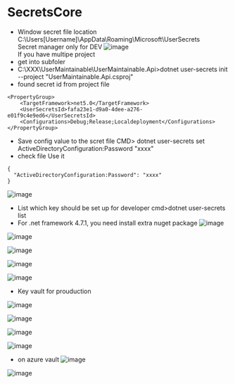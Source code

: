 # SecretsCore

-  Window secret file location C:\Users\[Username]\AppData\Roaming\Microsoft\UserSecrets
<br>Secret manager only for DEV
![image](https://user-images.githubusercontent.com/64368109/133834497-335c60a7-63d2-44da-bbdc-421edf59b822.png)
<br> If you have multipe project
-  get into subfoler 
-  C:\XXX\UserMaintainable\UserMaintainable.Api>dotnet user-secrets init --project "UserMaintainable.Api.csproj"
-  found secret id from project file
```
<PropertyGroup>
    <TargetFramework>net5.0</TargetFramework>
    <UserSecretsId>fafa23e1-d9a0-4dee-a276-e01f9c4e9ed6</UserSecretsId>
    <Configurations>Debug;Release;Localdeployment</Configurations>
</PropertyGroup>
```
-  Save config value to the scret file CMD> dotnet user-secrets set ActiveDirectoryConfiguration:Password "xxxx"
-  check file Use it
```
{
  "ActiveDirectoryConfiguration:Password": "xxxx"
}
```
![image](https://user-images.githubusercontent.com/64368109/133927121-8fa6fe34-2311-4e2c-bf7b-969a7ce66a19.png)

-  List which key should be set up for developer cmd>dotnet user-secrets list
-  For .net framework 4.7.1, you need install extra nuget package
![image](https://user-images.githubusercontent.com/64368109/133843436-14004344-87cb-4f67-999b-dda59ed8a35a.png)

![image](https://user-images.githubusercontent.com/64368109/133927241-5bfd4ae2-4044-4f51-9654-4ae3a33c716d.png)

![image](https://user-images.githubusercontent.com/64368109/133927289-73eef65c-6bb8-4052-a675-4c47f2da2c42.png)

![image](https://user-images.githubusercontent.com/64368109/133927562-e92b319f-25f7-4e8f-93a4-8716a7a35570.png)

![image](https://user-images.githubusercontent.com/64368109/133927379-95dd945a-a5cb-4306-93b6-6c1f3ff5069c.png)

-  Key vault for prouduction

![image](https://user-images.githubusercontent.com/64368109/133927430-f1f13393-f8af-4996-927b-778b9534c287.png)

![image](https://user-images.githubusercontent.com/64368109/133927588-ba67e1d2-8a72-419f-b242-59468594cb81.png)

![image](https://user-images.githubusercontent.com/64368109/133927629-3e2ad1b4-e62d-437f-8f0a-a61a3f8a783c.png)

![image](https://user-images.githubusercontent.com/64368109/133927701-27ebb58f-6133-4857-b571-0f7157d4034a.png)

-  on azure vault
![image](https://user-images.githubusercontent.com/64368109/133928239-082e54f6-f96d-4ed1-a3d2-0f5e7c35062a.png)

![image](https://user-images.githubusercontent.com/64368109/133928345-23c7d2f8-d430-4879-8302-711047de25fb.png)






